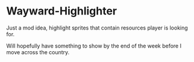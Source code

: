 # Wayward-Highlighter
Just a mod idea, highlight sprites that contain resources player is looking for.

Will hopefully have something to show by the end of the week before I move across the country.
